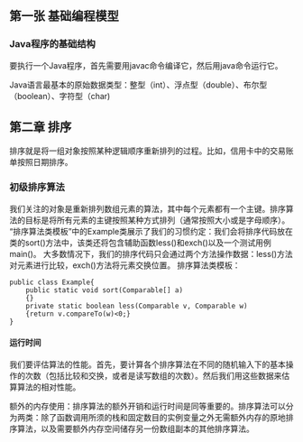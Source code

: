 ## 第一张 基础编程模型
### Java程序的基础结构

要执行一个Java程序，首先需要用javac命令编译它，然后用java命令运行它。

Java语言最基本的原始数据类型：整型（int）、浮点型（double）、布尔型（boolean）、字符型（char)

## 第二章 排序
排序就是将一组对象按照某种逻辑顺序重新排列的过程。比如，信用卡中的交易账单按照日期排序。
### 初级排序算法
我们关注的对象是重新排列数组元素的算法，其中每个元素都有一个主键。排序算法的目标是将所有元素的主键按照某种方式排列（通常按照大小或是字母顺序）。
“排序算法类模板”中的Example类展示了我们的习惯约定：我们会将排序代码放在类的sort()方法中，该类还将包含辅助函数less()和exch()以及一个测试用例main()。
大多数情况下，我们的排序代码只会通过两个方法操作数据：less()方法对元素进行比较，exch()方法将元素交换位置。
排序算法类模板：
```
public class Example{
    public static void sort(Comparable[] a)
    {}
    private static boolean less(Comparable v, Comparable w)
    {return v.compareTo(w)<0;}
}
```
#### 运行时间
我们要评估算法的性能。首先，要计算各个排序算法在不同的随机输入下的基本操作的次数（包括比较和交换，或者是读写数组的次数）。然后我们用这些数据来估算算法的相对性能。

额外的内存使用：排序算法的额外开销和运行时间是同等重要的。排序算法可以分为两类：除了函数调用所须的栈和固定数目的实例变量之外无需额外内存的原地排序算法，以及需要额外内存空间储存另一份数组副本的其他排序算法。


